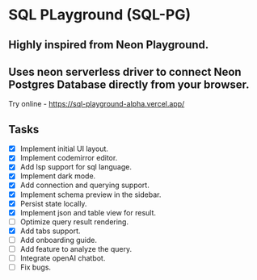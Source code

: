 # SQL PLayground (SQL-PG)
## Highly inspired from Neon Playground.

## Uses neon serverless driver to connect Neon Postgres Database directly from your browser.
  Try online - https://sql-playground-alpha.vercel.app/
## Tasks
- [x]  Implement initial UI layout.
- [x] Implement codemirror editor.
- [x] Add lsp support for sql language.
- [x] Implement dark mode.
- [x] Add connection and querying support.
- [x] Implement schema preview in the sidebar. 
- [x] Persist state locally.
- [x] Implement json and table view for result.
- [ ] Optimize query result rendering.
- [x] Add tabs support.
- [ ] Add onboarding guide.
- [ ] Add feature to analyze the query.
- [ ] Integrate openAI chatbot. 
- [ ] Fix bugs.